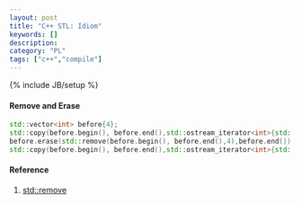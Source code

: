 ```yaml
---
layout: post
title: "C++ STL: Idiom"
keywords: []
description: 
category: "PL"
tags: ["c++","compile"]
---
```

{% include JB/setup %}


#### Remove and Erase

```cpp
std::vector<int> before{4};
std::copy(before.begin(), before.end(),std::ostream_iterator<int>{std::cout, "\n"});
before.erase(std::remove(before.begin(), before.end(),4),before.end());
std::copy(before.begin(), before.end(),std::ostream_iterator<int>{std::cout, "\n"});
```









#### Reference
1. [std::remove](https://www.geeksforgeeks.org/stdremove-stdremove_if-c/)
